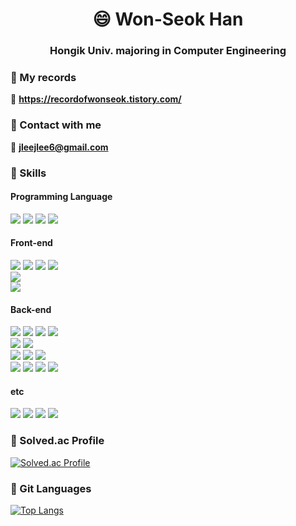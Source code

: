 



<h1 align="center"> 😄 Won-Seok Han </h1>
<h3 align="center"> Hongik Univ. majoring in Computer Engineering</h3>

### 🌱 My records
 📔 **https://recordofwonseok.tistory.com/**
 
    
### 🌱 Contact with me    

  📌 **jleejlee6@gmail.com**    
     
### 🌱 Skills

#### Programming Language
<p align="left">
 <img src="https://img.shields.io/badge/java-brightgreen?style=for-the-badge&logo=java&logoColor=white"> 
 <img src="https://img.shields.io/badge/c-A8B9CC?style=for-the-badge&logo=c&logoColor=white"> 
 <img src="https://img.shields.io/badge/python-3776AB?style=for-the-badge&logo=python&logoColor=white"> 
 <img src="https://img.shields.io/badge/javascript-F7DF1E?style=for-the-badge&logo=javascript&logoColor=white"> 
 
</p>

#### Front-end
<p align="left">
 <img src="https://img.shields.io/badge/html5-E34F26?style=for-the-badge&logo=html5&logoColor=white"> 
 <img src="https://img.shields.io/badge/css3-1572B6?style=for-the-badge&logo=css3&logoColor=white"> 
 <img src="https://img.shields.io/badge/sass-CC6699?style=for-the-badge&logo=sass&logoColor=white"> 
 <img src="https://img.shields.io/badge/bootstrap-7952B3?style=for-the-badge&logo=bootstrap&logoColor=white">
 <br>
 <img src="https://img.shields.io/badge/vue.js-4FC08D?style=for-the-badge&logo=vue.js&logoColor=white"> 
 <br>
 <img src="https://img.shields.io/badge/figma-F24E1E?style=for-the-badge&logo=figma&logoColor=white"> 
</p>

#### Back-end
<p align="left">
 <img src="https://img.shields.io/badge/Spring-6DB33F?style=for-the-badge&logo=Spring&logoColor=white"> 
 <img src="https://img.shields.io/badge/Spring Boot-6DB33F?style=for-the-badge&logo=SpringBoot&logoColor=white"> 
 <img src="https://img.shields.io/badge/Django-092E20?style=for-the-badge&logo=Django&logoColor=white"> 
 <img src="https://img.shields.io/badge/nodejs-339933?style=for-the-badge&logo=Node.js&logoColor=white"> 
 <br>
 <img src="https://img.shields.io/badge/mysql-4479A1?style=for-the-badge&logo=mysql&logoColor=white"> 
 <img src="https://img.shields.io/badge/mariaDB-003545?style=for-the-badge&logo=mariaDB&logoColor=white"> 
 <br>
 <img src="https://img.shields.io/badge/Docker-2496ED?style=for-the-badge&logo=Docker&logoColor=white"> 
 <img src="https://img.shields.io/badge/jenkins-D24939?style=for-the-badge&logo=jenkins&logoColor=white">
 <img src="https://img.shields.io/badge/NGINX-009639?style=for-the-badge&logo=NGINX&logoColor=white"> 
 <br>
 <img src="https://img.shields.io/badge/AWS EC2-FF9900?style=for-the-badge&logo=amazonec2&logoColor=white"> 
 <img src="https://img.shields.io/badge/AWS RDS-527FFF?style=for-the-badge&logo=amazonaws&logoColor=white"> 
 <img src="https://img.shields.io/badge/AWS S3-569A31?style=for-the-badge&logo=amazons3&logoColor=white"> 
 <img src="https://img.shields.io/badge/redis-DC382D?style=for-the-badge&logo=redis&logoColor=white"> 
</p>




#### etc
<p align="left">
 <img src="https://img.shields.io/badge/JIRA-0052CC?style=for-the-badge&logo=JIRA&logoColor=white"> 
 <img src="https://img.shields.io/badge/gitlab-FC6D26?style=for-the-badge&logo=gitlab&logoColor=white"> 
 <img src="https://img.shields.io/badge/slack-4A154B?style=for-the-badge&logo=slack&logoColor=white"> 
 <img src="https://img.shields.io/badge/Mattermost-0058CC?style=for-the-badge&logo=Mattermost&logoColor=white"> 

</p>



### 🌱 Solved.ac Profile       
   
[![Solved.ac Profile](http://mazassumnida.wtf/api/v2/generate_badge?boj=jleejlee5)](https://solved.ac/jleejlee5/)   
 

        
             

### 🌱 Git Languages
    
[![Top Langs](https://github-readme-stats.vercel.app/api/top-langs/?username=wonseok22&exclude_repo=webs_class&theme=dark&langs_count=8)](https://github.com/anuraghazra/github-readme-stats)
     
     
